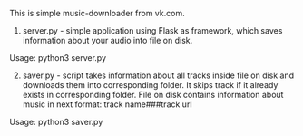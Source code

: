 This is simple music-downloader from vk.com.

1) server.py - simple application using Flask as framework,
which saves information about your audio into file on disk.

Usage:
  python3 server.py

2) saver.py - script takes information about all tracks inside
file on disk and downloads them into corresponding folder.
It skips track if it already exists in corresponding folder.
File on disk contains information about music in next format:
  track name###track url

Usage:
  python3 saver.py <file> <folder>
